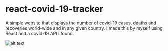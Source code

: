 # react-covid-19-tracker
A simple website that displays the number of covid-19 cases, deaths and recoveries world-wide and in any given country. I made this by myself using React and a covid-19 API i found.

![alt text](file:///D:/Images/covid19TrackerWebsiteImage.PNG)
